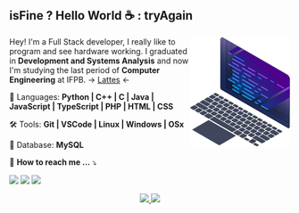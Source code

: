 ## isFine ? Hello World :coffee: : tryAgain

<img src="./img/computer.png" width="180px" align="right" alt="Computer">

<p align="left"> 
  Hey! I'm a Full Stack developer, I really like to program and see hardware working. I graduated in <strong>Development and Systems Analysis</strong> and now I'm studying the last period of <strong>Computer Engineering</strong> at IFPB. -> <a href="http://lattes.cnpq.br/9878253455373113" target="_blank">Lattes</a> <-
</p>

<p align="left">
  🤖 Languages: <strong> Python | C++ | C | Java | JavaScript | TypeScript | PHP | HTML |  CSS </strong>
</p>

<p align="left">
  🛠️ Tools: <strong> Git | VSCode | Linux | Windows | OSx</strong>
</p>

<p align="left">
  💾 Database: <strong> MySQL</strong>
</p>

<p align="left">
  🍒 <strong>How to reach me ...</strong> ⤵️
</p>

<p align="left">
  <a href="mailto:judenilson@gmail.com" alt="Gmail" target="_blank">
  <img src="https://img.shields.io/badge/-Gmail-FF0000?style=flat-square&labelColor=FF0000&logo=gmail&logoColor=white&link=mailto:judenilson@gmail.com" /></a>

<a href="https://www.linkedin.com/in/judenilson/" alt="Linkedin" target="_blank">
  <img src="https://img.shields.io/badge/-Linkedin-0e76a8?style=flat-square&logo=Linkedin&logoColor=white&link=https://www.linkedin.com/in/judenilson/" /></a>

<a href="https://www.instagram.com/judenilson" alt="Instagram" target="_blank">
  <img src="https://img.shields.io/badge/-Instagram-DF0174?style=flat-square&labelColor=DF0174&logo=instagram&logoColor=white&link=https://www.instagram.com/judenilson"/></a>
</p>

<div align="center">
  <a href="https://github.com/felipeAguiarCode">
  <img height="180em" src="https://github-readme-stats.vercel.app/api?username=judenilson&show_icons=true&theme=tokyonight&include_all_commits=true&count_private=true"/>
  <img height="180em" src="https://github-readme-stats.vercel.app/api/top-langs/?username=judenilson&layout=compact&langs_count=7&theme=tokyonight"/>
</div>
